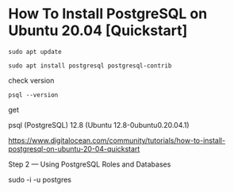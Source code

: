 # How To Install PostgreSQL on Ubuntu 20.04 [Quickstart]

```
sudo apt update
```
```
sudo apt install postgresql postgresql-contrib
```


check version
```shell
psql --version
```
get 

psql (PostgreSQL) 12.8 (Ubuntu 12.8-0ubuntu0.20.04.1)

https://www.digitalocean.com/community/tutorials/how-to-install-postgresql-on-ubuntu-20-04-quickstart

Step 2 — Using PostgreSQL Roles and Databases

sudo -i -u postgres

